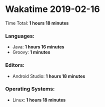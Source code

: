 # Wakatime 2019-02-16

Time Total: **1 hours 18 minutes**

### Languages:
- Java: **1 hours 16 minutes** 
- Groovy: **1 minutes** 

### Editors:
- Android Studio: **1 hours 18 minutes** 

### Operating Systems:
- Linux: **1 hours 18 minutes** 

